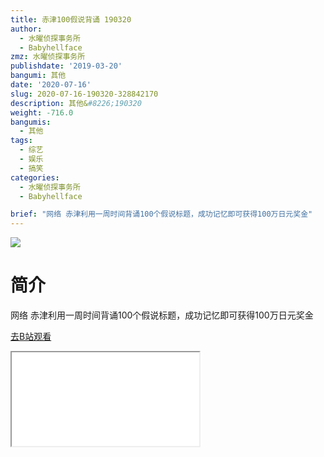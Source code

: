 ```yaml
---
title: 赤津100假说背诵 190320
author:
  - 水曜侦探事务所
  - Babyhellface
zmz: 水曜侦探事务所
publishdate: '2019-03-20'
bangumi: 其他
date: '2020-07-16'
slug: 2020-07-16-190320-328842170
description: 其他&#8226;190320
weight: -716.0
bangumis:
  - 其他
tags:
  - 综艺
  - 娱乐
  - 搞笑
categories:
  - 水曜侦探事务所
  - Babyhellface

brief: "网络 赤津利用一周时间背诵100个假说标题，成功记忆即可获得100万日元奖金"
---
```

![](https://raw.githubusercontent.com/tcgriffith/owaraisite/master/static/tmpimg/9c8bca26cbc2997091bb958fe7fbe755289555d1.jpg.480.jpg)
# 简介  
网络
赤津利用一周时间背诵100个假说标题，成功记忆即可获得100万日元奖金  

[去B站观看](https://www.bilibili.com/video/av328842170/)
<div class ="resp-container"><iframe class="testiframe" src="//player.bilibili.com/player.html?aid=328842170"", scrolling="no", allowfullscreen="true" > </iframe></div> 
